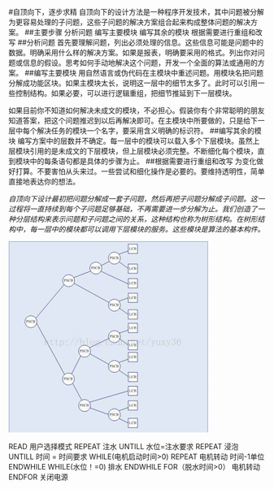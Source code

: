 #自顶向下，逐步求精
自顶向下的设计方法是一种程序开发技术，其中问题被分解为更容易处理的子问题，这些子问题的解决方案组合起来构成整体问题的解决方案。
##主要步骤
分析问题 
编写主要模块 
编写其余的模块 
根据需要进行重组和改写 
##分析问题
首先要理解问题，列出必须处理的信息。这些信息可能是问题中的数据。明确采用什么样的解决方案。如果是报表，明确要采用的格式。列出你对问题或信息的假设。思考如何手动地解决这个问题，开发一个全面的算法或通用的方案。
##编写主要模块
用自然语言或伪代码在主模块中重述问题。用模块名把问题分解成功能区块。如果主模块太长，说明这一层中的细节太多了。此时可以引用一些控制结构。如果必要，可以进行逻辑重组，把细节推延到下一层模块。

如果目前你不知道如何解决未成文的模块，不必担心。假装你有个非常聪明的朋友知道答案，把这个问题推迟到以后再解决即可。在主模块中所要做的，只是给下一层中每个解决任务的模块一个名字，要采用含义明确的标识符。
##编写其余的模块
编写方案中的层数并不确定。每一层中的模块可以载入多个下层模块。虽然上层模块引用的是未成文的下层模块，但上层模块必须完整。不断细化每个模块，直到模块中的每条语句都是具体的步骤为止。
##根据需要进行重组和改写
为变化做好打算。不要害怕从头来过。一些尝试和细化操作是必要的。要维持透明性，简单直接地表达你的想法。

*自顶向下设计最初把问题分解成一套子问题，然后再把子问题分解成子问题。这一过程将一直持续到每个子问题足够基础，不再需要进一步分解为止。我们创造了一种分层结构来表示问题和子问题之间的关系，这种结构也称为树形结构。在树形结构中，每一层中的模块都可以调用下层模块的服务。这些模块是算法的基本构件。*

![](lab08.jpg)



READ 用户选择模式
REPEAT 
注水
UNTILL 水位=注水要求
REPEAT 
浸泡
UNTILL 时间 = 时间要求
WHILE(电机启动时间>0)
REPEAT 
电机转动
时间-1单位
ENDWHILE
WHILE(水位！=0)
排水
ENDWHILE
FOR（脱水时间>0） 
电机转动
ENDFOR
关闭电源

